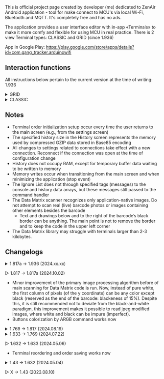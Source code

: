 This is official project page created by developer (me) dedicated to ZenAir Android application - tool for make connect to MCU's via local Wi-Fi, Bluetooth and MQTT. It's completely free and has no ads.

The application provides a user interface editor with in-app «Terminals» to make it more comfy and flexible for using MCU in real practice.
There is 2 view Terminal types: CLASSIC and GRID (since 1.936)

App in Google Play: https://play.google.com/store/apps/details?id=com.gang_tracker.arduinowifi

## Interaction functions
All instructions below pertain to the current version at the time of writing: 1.936

<details>
<summary>GRID</summary>
  
The main way to control the environment from MCU is `zenItem` default commands, here is help table below.
You can also use the commands without an MCU by hand. To do this, enable the «Send messages directly to the internal commands handler» option on the sender item's settings.
```
Non-mqtt commands handling:

		Works with all items

	zenItem index 	setColor 	uint32_t(color)		Set background color for item
	zenItem index 	setColor				Clear background color for item by default color
	zenItem 	setColor 	uint32_t(color)		Set background color for all items
	zenItem 	setColor 				Clear background color for all items by default color
		
		Works with all items

	zenItem index 	setTitle 	your text		Set title text
	zenItem index 	setTitle 				Clear title text
	zenItem 	setTitle 	your text		Set title text for all
	zenItem 	setTitle 				Clear title text for all
	
		Works with: StateItem

	zenItem index	setText 	your text		Set text to extra field for StateItem
	zenItem index	setText 				Clear text in extra field for StateItem
	zenItem 	setText 	your text		Set text to extra field for all StateItems
	zenItem 	setText 				Clear text in extra field for all StateItems
		
		Works with: StateItem and ButtonItem
		* «-» char to ignore param on icon_code place: «zenItem 0 setIcon - 4279522515»

	zenItem index 	setIcon 	uint32_t(icon_code)			Set icon to item
	zenItem index 	setIcon 	uint32_t(icon_code) uint32_t(color) 	Set colorized icon to item
	zenItem index 	setIcon 	-* 		    uint32_t(color) 	Set color to icon
	zenItem index 	setIcon 	-* 					Clear icon color
	zenItem index 	setIcon 						Clear icon & color for item
	zenItem       	setIcon 	uint32_t(icon_code)			Set icon for all items
	zenItem       	setIcon 	uint32_t(icon_code) uint32_t(color)	Set colorized icon for all items
	zenItem       	setIcon 	-* 		    uint32_t(color)	Set color to icon for all items
	zenItem       	setIcon 	-* 					Clear icon color for all items
	zenItem       	setIcon 						Clear icon & color for all items
	
	Example:
		zenItem 0 setTitle hello title
		element of zero index will gives new title: "hello title"
	
MQTT commands handling:
	StateItem:
		Message-to-color (state commands in settings)
		Works with only one element per command (individually - against processing logic of non-mqtt connection)
		Any messages that cannot be processed as color-command will be identified as extra text to insert to the item
	TextLogItem:
		Any message will added to log (except success handled main zenItem commands with «Don't display accepted commands» setting)
	ButtonItem:
		isn't subscriber
	TextFieldItem: 
		isn't subscriber
```
<video src="res/zenItemCommandsHandleDemo.mp4" width=250/>
</details>


<details>
<summary>CLASSIC</summary>

#### The MCU can set the button color defined in the button Settings
1) Activate in: Settings → Buttons! → Button → Enable color changing with commands
2) Set your preferred command with plain text
3) Set your preferred color by clicking to color represent box
4) Receive command from MCU
In sketch it can be:
```c
  client.println("command");
```
Where `client` is `WiFiClient client;` from `#include <ESP8266WiFi.h>`

#### The MCU can set the button color directement in ARGB format
1) Activate in: Settings → Buttons! → Button → Allow to set ARGB color by command as <command button_index uint32_t(color)>
2) Set your preferred command with plain text
3) Receive command from MCU
In sketch it can be:
```c
  #define ARGB_TO_UINT32(a, r, g, b) (((uint32_t)(a) << 24) | ((uint32_t)(r) << 16) | ((uint32_t)(g) << 8) | (uint32_t)(b))
  const uint8_t buttonCount = 4;
  static uint32_t time = 0;
  static uint8_t buttonIndex = 0;
  static uint8_t a = 255, r = 64, g = 128, b = 255;

  if (millis() - time > 50) {
    time = millis();
    if (++buttonIndex > buttonCount-1) buttonIndex = 0;
    uint32_t color = ARGB_TO_UINT32(a, r++, g++, b++);
    client.print("setColor ");
    client.print(buttonIndex);
    client.print(" ");
    client.println(color);
    // First output will be: "setColor 1 4282417407"
  }
```
<img src="res/setColor.gif" width="400" height="300" alt="Color set demo">

#### The MCU can reset all current button colors to the default white with a command
1) Activate in: Settings → Buttons! → Use all button colors clear command
2) Set your preferred command with plain text
3) Receive command from MCU (see instructions above)

#### The MCU can set the button text
1) Activate in: Settings → Buttons! → Button → Enable a text replacement command
2) Set your preferred command with plain text
3) Receive command from MCU
In sketch it can be:
```c
  static uint16_t i = 0;
  client.print("setTextCommand ");
  client.println(i++);
  // It makes next string: "setTextCommand 0"
```
Ensure that the format specified in the app is strictly followed, including maintaining a space between the command and the button future text: "command text"
</details>

## Notes

- Terminal order initialization setup occur every time the user returns to the main screen (e.g., from the settings screen)
- The specified history size in the History screen represents the memory used by compressed GZIP data stored in Base85 encoding
- All changes to settings related to connections take effect with a new connection. Reconnect if the connection was open at the time of configuration change
- History does not occupy RAM, except for temporary buffer data waiting to be written to memory
- Memory writes occur when transitioning from the main screen and when minimizing the application (stop event)
- The Ignore List does not through specified tags (messages) to the console and history data arrays, but these messages still passed to the command handler
- The Data Matrix scanner recognizes only application-native images. Do not attempt to scan real (live) barcode photos or images containing other elements besides the barcode
  - Text and drawings below and to the right of the barcode’s black border can be anything. The main point is not to remove the border and to keep the code in the upper left corner
- The Data Matrix library may struggle with terminals larger than 2-3 kilobytes.

## Changelogs

<details>
<summary>1.817a → 1.936 (2024.xx.xx)</summary>

Thank you to everyone who continues to use my app! In turn, I'm introducing a new version

It's become pretty clear to me that the classic terminal view can't fully satisfy all the needs of IoT devices - it's too inflexible, so I started development. After several months of continuous work, I'm releasing an update

I want to express my gratitude again: as of 24.12.04, we have 479 active users, I really appreciate your dedication and trust in my project and I hope that my subsequent absence won't upset you. The next version will definitely be

"Removed the 'mail to developer' feature" - unfortunately, I can't afford to maintain a normal server for collecting statistics and your messages. Before this update, I used a crutch with mqtt hosting: it worked very poorly. I can't be sure that your messages are getting through. All I got was the messages "123" and "gcv". Please leave feedback on GitHub

Support for the French language has been discontinued, sorry, but 15 people is too few, especially since the quality of the translation left much to be desired

Features:
- Introduced an alpha version of the Grid terminal:
* A new type of user interface with the ability to place elements on a grid, customize their appearance (background, icons, names, content size inside)
* Advanced ability to change all element parameters via commands from microcontrollers
* Available elements: StateItem, TextLogItem, ButtonItem, TextFieldItem
* Planned: Slider, Switch, Linear Chart, Joystick and others

- Added a function to scan the local network for your devices and get the terminal embedded in the device - now you can put the terminal in the controller's memory and retrieve it during the search process. You can find an example on Githab.
- Added autosave
- Added the ability to automatically connect when the application starts

Improvements:
- Saving the scroll position in the list when it is expanded
- Blocking scrolling beyond the nested list
- Added console lines highlighting for more contrast and a numeric score of line on the side
- Added ARGB values (0-255) and white shadow on background for greater contrast to the HSV circle
- Added global button size modifier for classic terminal
- Description text in settings is now highlighted, all pictures have been removed
- Changed last button pressed to softer blue

Fixes:
- Fixed: the settings for the unclickability of the button in the classic terminal were not copied or exported
- On the main settings screen, changes made in the terminals were not saved before restarting
- Fixed export issues: changes made before export are now also saved
- Fixed a bug with the remaining red text when an import attempt failed, even when a simple warning was displayed that should have been yellow
- The timecode was not displayed in the console when the "Don't show repeatable messages" setting was active
- Fixed the display of the time zone for new exported terminals
- Fixed the indent after the button array

Performance:
- Improved codebase
- Reduced text volume of exporting terminal by ~17% by eliminating default values

Other Changes:
- Added a link to GitHub in the main menu
- Removed the "mail to developer" function
- Increased the maximum size of an imported terminal, considered potentially dangerous, to 5120 bytes
- Increased limits of buttons (30 -> 60) and sliders (9 -> 16) for the classic terminal

</details>

▷ 1.817 → 1.817a (2024.10.02)
- Minor improvement of the primary image processing algorithm before of main scanning for Data Matrix code is run. Now, instead of pure white, the first column of pixels (of the y coordinate) can be any color except black (reserved as the end of the barcode: blackeness of 15%). Despite this, it is still recommended not to deviate from the black-and-white paradigm, this improvement makes it possible to read jpeg modified images, where white and black can be impure (imperfect).
- Buttons colorization by ARGB command works now
<details>
<summary>1.769 → 1.817 (2024.08.19)</summary>

I should have released this update a long time ago, but unfortunately I noticed a significant bug with the MQTT buttons too late.

I have plans for the next version to add a real grid panel on which it will be possible to place and move elements. Add a chart at the end...

Performance:
- External data storage library has been removed, streamlining app size
- That migration has reduced required occupied by user data by ~58%

Features:
- Added a new feature to send messages directly to the developer, making it easier to report bugs or suggest features
- Introduced the ability to assign colors to buttons using the ARGB format by MCU (check out an example on GitHub)
- Added visible dashes steps on the slider body at low values

Fixes:
- MQTT buttons and sliders are now fully operational
- Button states are now saved when you exit the app
- Improved slider behavior with small values
- Fixed an issue where the slider did not send value of a single click or at release when the delay setting was enabled
- Removed the "Receiver Delay" setting as it no longer had any functional impact
- The time-based auto-clicker functionality for buttons has been removed

</details>
<details>
<summary>1.633 → 1.769 (2024.07.22)</summary>
I would like to thank everyone who continues to use my App and those who manually send crash reports via email. Thank you!
  
For more information, including other version changelogs and usage examples, you can find the GitHub link on the interface size setting screen (Settings by Default). Also if you want to receive new versions earlier, join the beta testers on the ZenAir App page on the Google Play

Performance:
- Enhanced message processing speed by eliminating memory lookups for console and history limit values
- Reduced battery consumption by migrating from Activity to Compose Navigation

Features:
- Added MQTT connection type
- Added disconnect time progress bar
- Added connection indicator on terminal top
- Added a setting to adjust console height
- Added a setting to include a timestamp in console messages
- Enabled sharing and importing terminals as images with a Data Matrix
- Including an option to insert trusted information about the terminal creator (not encrypted or centralized)
- Implemented a preliminary check of data types (IPv4, port, etc.) at terminal import, for more security
- Added a section in terminal settings for configuring individual sliders (joystick mode and other slider settings for each terminal)
- Introduced 3 new slider settings:
1) Round by x (integer) at sending
2) Set delay for slider sending in millis
3) Send only last value
- Increased the maximum number of buttons from 16 to 30
- Added 3 button-specific functions:
1) Button non-clickability
2) Functionality of the status element. Now, using commands from the controller, you can change the color of the button
3) Button text change functionality from microcontroller (on specific received commands)
- Introduced 3 general button functions:
1) Change the maximum capacity of a button row (1-10)
2) Add a reset button to revert button states
3) Use external command to reset button colors only
- Added a setting to ignore successfully processed commands
- Added a setting to merge the connect and disconnect buttons

Fixes:
- Fixed fonts in Вialog Boxes
- Fixed stack behavior
- Fixed a bug where the last terminal was not deleted
- Fixed a bug where the settings check box did not save the state of setting
- Fixed a bug where disconnections, connections and error messages were added in the disabled console
- Fixed a bug where the console cleaning button did not clear memory data
- Fixed a bug in «Settings by Default» where disabling one and enabling another did not activate the restart button

Known Issues:
- Resource limit settings for the receiver do not currently have any effect
</details>

▷ 1.632 → 1.633 (2024.05.06)
- Terminal reordering and order saving works now
<details>
<summary>1.43 → 1.632 (2024.05.04)</summary>

Performance:
- Reduced a bit RAM usage by two classes merging
- Reduced App size (for ~2MB) by implementing additional shrink configurations
- Reduced storage usage by data compression using Gzip
- Improved implementation of blacklist functionality
- History now loads asynchronously
- Made minor adjustments for better optimization in App layout structure
- The Input Stream (receiver) working is stopped now at disabled Console

Features:
- Added ability to reorder Terminals with long press
- Added Terminal Export/Import possibility (Import: Add New Terminal -> Type Page)
- Added global options to change font size of Console and of common text
- Added «clean» button for the Console
- By joystick send zero, «;» terminator and user's «You have sent:» messages now can be customized in settings
- Added setting for disable view of repeatable (multiple) messages in Console from sliders and pressable buttons
- Added setting of last pressed button showing
- Added visual scroll bar to Console and History
- Introduced Terminal duplication (Terminal Settings -> Top Right Menu)

Fixes:
- Fixed settings UI behavior at unstandart screen sizes
- Slider auto disconnection works correctly now - without sudden closure at repeatedly pressing or at multi taping
- Fixed latency of initialization a new screen caused by data saving event
- Fixed issue where only one line could be selected in History
- Fixed (maybe) Bluetooth caused crashes by adding permission check and their requests event (thanks to the users who sends crash logs by email)

Future:
- MQTT panel addition

</details>

▷ X → 1.43 (2023.08.10)
